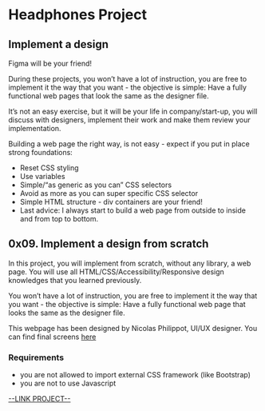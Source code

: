 # Headphones Project

## Implement a design
Figma will be your friend!

During these projects, you won’t have a lot of instruction, you are free to implement it the way that you want - the objective is simple: Have a fully functional web pages that look the same as the designer file.

It’s not an easy exercise, but it will be your life in company/start-up, you will discuss with designers, implement their work and make them review your implementation.

Building a web page the right way, is not easy - expect if you put in place strong foundations:

+ Reset CSS styling
+ Use variables
+ Simple/“as generic as you can” CSS selectors
+ Avoid as more as you can super specific CSS selector
+ Simple HTML structure - div containers are your friend!
+ Last advice: I always start to build a web page from outside to inside and from top to bottom.

## 0x09. Implement a design from scratch
<html>
<div class="panel panel-default" id="project-description">
 <div class="panel-body">
  <p>
   In this project, you will implement from scratch, without any library, a web page. 
You will use all HTML/CSS/Accessibility/Responsive design knowledges that you learned previously.
  </p>
  <p>
   You won’t have a lot of instruction, you are free to implement it the way that you want - the objective is simple: Have a fully functional web page that looks the same as the designer file.
  </p>
  <p>
   This webpage has been designed by Nicolas Philippot, UI/UX designer.
You can find final screens
   <a href="https://intranet-projects-files.s3.amazonaws.com/holbertonschool-webstack/622/Archive.zip" target="_blank" title="here">
    here
   </a>
  </p>
  <h3>
   Requirements
  </h3>
  <ul>
   <li>
    you are not allowed to import external CSS framework (like Bootstrap)
   </li>
   <li>
    you are not to use Javascript
   </li>
  </ul>
 </div>
</div>

[--LINK PROJECT--](https://intranet.hbtn.io/projects/622)
</html>